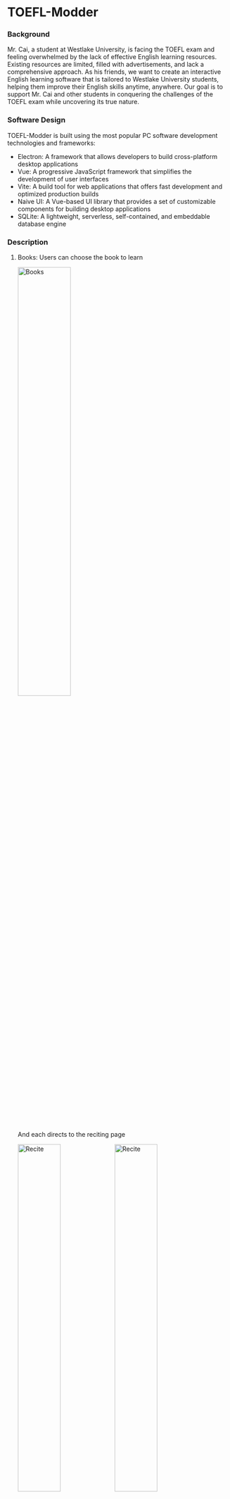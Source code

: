 # TOEFL-Modder

### Background

Mr. Cai, a student at Westlake University, is facing the TOEFL exam and feeling overwhelmed by the lack of effective English learning resources. Existing resources are limited, filled with advertisements, and lack a comprehensive approach. As his friends, we want to create an interactive English learning software that is tailored to Westlake University students, helping them improve their English skills anytime, anywhere. Our goal is to support Mr. Cai and other students in conquering the challenges of the TOEFL exam while uncovering its true nature.

### Software Design 
TOEFL-Modder is built using the most popular PC software development technologies and frameworks:
- Electron: A framework that allows developers to build cross-platform desktop applications
- Vue: A progressive JavaScript framework that simplifies the development of user interfaces
- Vite: A build tool for web applications that offers fast development and optimized production builds
- Naive UI: A Vue-based UI library that provides a set of customizable components for building desktop applications
- SQLite: A lightweight, serverless, self-contained, and embeddable database engine
### Description
1. Books: Users can choose the book to learn
   
   <img src = "https://github.com/Tesla-SHT/TOEFL-Modder/assets/109467147/c21dcea2-adfb-428a-8d69-9c9545af3301" alt = "Books" width="50%">
   
   And each directs to the reciting page
   
   <img src = "https://github.com/Tesla-SHT/TOEFL-Modder/assets/109467147/a9523f50-4549-4069-a6a4-790c2cc0c51f" alt = "Recite" width="45%" >
   <img src = "https://github.com/Tesla-SHT/TOEFL-Modder/assets/109467147/fc24784d-66a2-4bbc-ad82-9627aa28211c" alt = "Recite" width="45%">

2. Progress: Display the learning data and some analysis:

   <img src = "https://github.com/Tesla-SHT/TOEFL-Modder/assets/109467147/fe099637-a86f-44af-984a-21d7089d93e6" alt = "Progress" width="50%">

   Collection button will direct to the collected word list

   <img src = "https://github.com/Tesla-SHT/TOEFL-Modder/assets/109467147/139da18b-b911-44eb-a3b0-0c558e61c369" alt = "Collection" width="45%" >
   <img src = "https://github.com/Tesla-SHT/TOEFL-Modder/assets/109467147/b6773d54-5f4b-4651-ba72-b3d649101e37" alt = "Collection" width="45%">

3. Setting: Divided into two parts: Study and General

   <img src = "https://github.com/Tesla-SHT/TOEFL-Modder/assets/109467147/c2f61d95-5411-427a-8216-ce5bf70f74c2" alt = "Seting" width="50%">

4. About: Basic information about our software

   <img src = "https://github.com/Tesla-SHT/TOEFL-Modder/assets/109467147/9a8d01e1-7b3d-4efd-a3b0-f1522ef61d3c" alt = "About" width="50%">

### Requirements
1. Setup
   - Download Nodejs
   - Open cmd under the root folder
   - npm install (if too slow, input "npm install -g cnpm --registry=https://registry.npm.taobao.org" and "cnpm install")
   - Click QuickStart.bat under the root folder
   - 

   - Or you can just try QuickSetup.bat, but you may need to try again for the evitable error.
1. Daily Use
   
   Just Click **QuickStart.bat**!

### Weekly Journal
[Link to our journal in Notion](https://www.notion.so/77f99992c04b4985bba37d818bcd17b7?v=5ca4aee77cf440c0b3d5acf09f4c8a8a)

### Tips
1. How can users upload their own dictionaries?
2. What is our future plan for the database?
3. Any comment or advice? Feel free to contact us!
